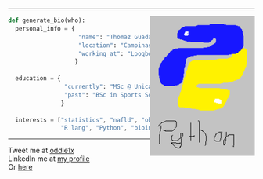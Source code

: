 
---

<img src="https://github.com/ThomazGR/ThomazGR/blob/main/python.png"
     alt="python_hand_made"
     style="margin-top:0px;"
     height="285px"
     align="right" />

```python
def generate_bio(who):
  personal_info = {
                    "name": "Thomaz Guadagnini",
                    "location": "Campinas - SP",
                    "working_at": "Looqbox"
                   }
                   
  education = {
                "currently": "MSc @ Unicamp",
                "past": "BSc in Sports Sciences @ Unicamp"
               }
               
  interests = ["statistics", "nafld", "obesity",
               "R lang", "Python", "bioinformatics"]

```
---
Tweet me at [oddie1x](https://www.twitter.com/oddie1x)<br>
LinkedIn me at [my profile](https://www.linkedin.com/thomazgr)<br>
Or [here](http://thomaz.tech)
